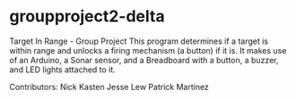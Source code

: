 # groupproject2-delta

Target In Range - Group Project
This program determines if a target is within range and unlocks a firing mechanism (a button) if it is. It makes use of an Arduino, a Sonar sensor, and a Breadboard with a button, a buzzer, and LED lights attached to it.

Contributors:
Nick Kasten
Jesse Lew
Patrick Martinez